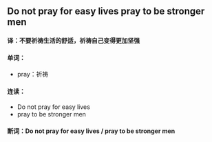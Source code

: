 ## Do not pray for easy lives pray to be stronger men

#### 译：不要祈祷生活的舒适，祈祷自己变得更加坚强

#### 单词：

- pray：祈祷

#### 连读：

- Do not pray for easy lives
- pray to be stronger men

#### 断词：Do not pray for easy lives / pray to be stronger men
